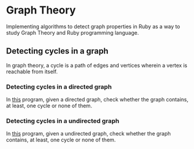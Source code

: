 #  Graph Theory
Implementing algorithms to detect graph properties in Ruby as a way to study Graph Theory and Ruby programming language. 

## Detecting cycles in a graph 
In graph theory, a cycle is a path of edges and vertices wherein a vertex is reachable from itself. 

### Detecting cycles in a directed graph
In [this](directed-graph-cycle-detector.rb) program, given a directed graph, check whether the graph contains, at least, one cycle or none of them.

### Detecting cycles in a undirected graph
In [this](undirected-graph-cycle-detector.rb) program, given a undirected graph, check whether the graph contains, at least, one cycle or none of them.
